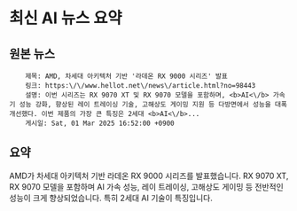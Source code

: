 # 최신 AI 뉴스 요약

## 원본 뉴스
		제목: AMD, 차세대 아키텍처 기반 '라데온 RX 9000 시리즈' 발표
		링크: https:\/\/www.hellot.net\/news\/article.html?no=98443
		설명: 이번 시리즈는 RX 9070 XT 및 RX 9070 모델을 포함하며, <b>AI<\/b> 가속기 성능 강화, 향상된 레이 트레이싱 기술, 고해상도 게이밍 지원 등 다방면에서 성능을 대폭 개선했다. 이번 제품의 가장 큰 특징은 2세대 <b>AI<\/b>... 
		게시일: Sat, 01 Mar 2025 16:52:00 +0900


## 요약
AMD가 차세대 아키텍처 기반 라데온 RX 9000 시리즈를 발표했습니다. RX 9070 XT, RX 9070 모델을 포함하며 AI 가속 성능, 레이 트레이싱, 고해상도 게이밍 등 전반적인 성능이 크게 향상되었습니다. 특히 2세대 AI 기술이 특징입니다.
